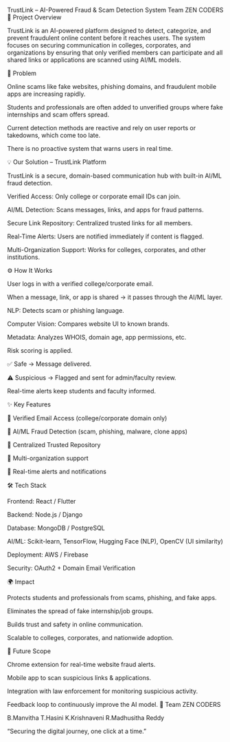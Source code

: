 TrustLink – AI-Powered Fraud & Scam Detection System
Team ZEN CODERS
📌 Project Overview

TrustLink is an AI-powered platform designed to detect, categorize, and prevent fraudulent online content before it reaches users. The system focuses on securing communication in colleges, corporates, and organizations by ensuring that only verified members can participate and all shared links or applications are scanned using AI/ML models.

🚩 Problem

Online scams like fake websites, phishing domains, and fraudulent mobile apps are increasing rapidly.

Students and professionals are often added to unverified groups where fake internships and scam offers spread.

Current detection methods are reactive and rely on user reports or takedowns, which come too late.

There is no proactive system that warns users in real time.

💡 Our Solution – TrustLink Platform

TrustLink is a secure, domain-based communication hub with built-in AI/ML fraud detection.

Verified Access: Only college or corporate email IDs can join.

AI/ML Detection: Scans messages, links, and apps for fraud patterns.

Secure Link Repository: Centralized trusted links for all members.

Real-Time Alerts: Users are notified immediately if content is flagged.

Multi-Organization Support: Works for colleges, corporates, and other institutions.

⚙️ How It Works

User logs in with a verified college/corporate email.

When a message, link, or app is shared → it passes through the AI/ML layer.

NLP: Detects scam or phishing language.

Computer Vision: Compares website UI to known brands.

Metadata: Analyzes WHOIS, domain age, app permissions, etc.

Risk scoring is applied.

✅ Safe → Message delivered.

⚠️ Suspicious → Flagged and sent for admin/faculty review.

Real-time alerts keep students and faculty informed.

✨ Key Features

🔐 Verified Email Access (college/corporate domain only)

🤖 AI/ML Fraud Detection (scam, phishing, malware, clone apps)

📂 Centralized Trusted Repository

🏢 Multi-organization support

🚨 Real-time alerts and notifications

🛠 Tech Stack

Frontend: React / Flutter

Backend: Node.js / Django

Database: MongoDB / PostgreSQL

AI/ML: Scikit-learn, TensorFlow, Hugging Face (NLP), OpenCV (UI similarity)

Deployment: AWS / Firebase

Security: OAuth2 + Domain Email Verification

🌍 Impact

Protects students and professionals from scams, phishing, and fake apps.

Eliminates the spread of fake internship/job groups.

Builds trust and safety in online communication.

Scalable to colleges, corporates, and nationwide adoption.

🚀 Future Scope

Chrome extension for real-time website fraud alerts.

Mobile app to scan suspicious links & applications.

Integration with law enforcement for monitoring suspicious activity.

Feedback loop to continuously improve the AI model.
👥 Team ZEN CODERS

B.Manvitha
T.Hasini
K.Krishnaveni
R.Madhusitha Reddy

 “Securing the digital journey, one click at a time.”
